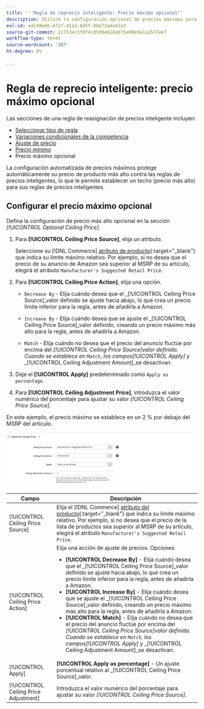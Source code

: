 ```yaml
---
title: '''Regla de reprecio inteligente: Precio máximo opcional"'
description: Utilice la configuración opcional de precios máximos para proteger el precio más alto del producto contra las reglas de precios inteligentes que administran sus anuncios de Amazon.
exl-id: edc40e6b-e71f-41a3-8d5f-8bb73ada42a3
source-git-commit: 2c753ec5f6f4cd509e61b4875e09e9a1a2577ee7
workflow-type: tm+mt
source-wordcount: '387'
ht-degree: 0%

---
```


# Regla de reprecio inteligente: precio máximo opcional

Las secciones de una regla de reasignación de precios inteligente incluyen:

- [Seleccionar tipo de regla](./intelligent-repricing-rules.md)
- [Variaciones condicionales de la competencia](./competitor-conditional-variances.md)
- [Ajuste de precio](./price-adjustment.md)
- [Precio mínimo](./floor-price.md)
- Precio máximo opcional

La configuración automatizada de precios máximos protege automáticamente su precio de producto más alto contra las reglas de precios inteligentes, lo que le permite establecer un techo (precio más alto) para sus reglas de precios inteligentes.

## Configurar el precio máximo opcional

Defina la configuración de precio más alto opcional en la sección _[!UICONTROL Optional Ceiling Price]_.

1. Para **[!UICONTROL Ceiling Price Source]**, elija un atributo.

   Seleccione su [!DNL Commerce] [atributo de producto](https://docs.magento.com/user-guide/catalog/product-attributes.html){:target=&quot;_blank&quot;} que indica su límite máximo relativo. Por ejemplo, si no desea que el precio de su anuncio de Amazon sea superior al MSRP de su artículo, elegirá el atributo `Manufacturer's Suggested Retail Price`.

1. Para **[!UICONTROL Ceiling Price Action]**, elija una opción.

   - `Decrease By` - Elija cuándo desea que el  _[!UICONTROL Ceiling Price Source]_valor definido se ajuste hacia abajo, lo que crea un precio límite inferior para la regla, antes de añadirla a Amazon.

   - `Increase By` - Elija cuándo desea que se ajuste el  _[!UICONTROL Ceiling Price Source]_valor definido, creando un precio máximo más alto para la regla, antes de añadirla a Amazon.

   - `Match` - Elija cuándo no desea que el precio del anuncio fluctúe por encima del  _[!UICONTROL Ceiling Price Source]_valor definido. Cuando se establece en `Match`, los campos_[!UICONTROL Apply]_ y _[!UICONTROL Ceiling Adjustment Amount]_se desactivan.

1. Deje el **[!UICONTROL Apply]** predeterminado como `Apply as percentage`.

1. Para **[!UICONTROL Ceiling Adjustment Price]**, introduzca el valor numérico del porcentaje para ajustar su valor _[!UICONTROL Ceiling Price Source]_.

En este ejemplo, el precio máximo se establece en un 2 % por debajo del MSRP del artículo.

![Regla de revalorización inteligente: precio máximo opcional](assets/ob-intelligent-price-rule-ceiling.png)

| Campo | Descripción |
|---|---|
| [!UICONTROL Ceiling Price Source] | Elija el [!DNL Commerce] [atributo del producto](https://docs.magento.com/user-guide/catalog/product-attributes.html){:target=&quot;_blank&quot;} que indica su límite máximo relativo. Por ejemplo, si no desea que el precio de la lista de productos sea superior al MSRP de su artículo, elegirá el atributo `Manufacturer's Suggested Retail Price`. |
| [!UICONTROL Ceiling Price Action] | Elija una acción de ajuste de precios. Opciones:<ul><li>**[!UICONTROL Decrease By]** - Elija cuándo desea que el  _[!UICONTROL Ceiling Price Source]_valor definido se ajuste hacia abajo, lo que crea un precio límite inferior para la regla, antes de añadirla a Amazon.</li><li>**[!UICONTROL Increase By]** - Elija cuándo desea que se ajuste el  _[!UICONTROL Ceiling Price Source]_valor definido, creando un precio máximo más alto para la regla, antes de añadirla a Amazon.</li><li>**[!UICONTROL Match]** - Elija cuándo no desea que el precio del anuncio fluctúe por encima del  _[!UICONTROL Ceiling Price Source]_valor definido. Cuando se establece en `Match`, los campos_[!UICONTROL Apply]_ y _[!UICONTROL Ceiling Adjustment Amount]_se desactivan.</li></ul> |
| [!UICONTROL Apply] | **[!UICONTROL Apply as percentage]** - Un ajuste porcentual relativo al  _[!UICONTROL Ceiling Price Source]_valor. |
| [!UICONTROL Ceiling Price Adjustment] | Introduzca el valor numérico del porcentaje para ajustar su valor _[!UICONTROL Ceiling Price Source]_. |
